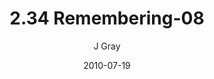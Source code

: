 ---
title: '2.34 Remembering-08'
alt: 'Mysteries of the Arcana'
date: '2010-07-19'
author: 'J Gray'
artist: 'Keira'
chapter: '2 All the Way Down'
filler: false
---